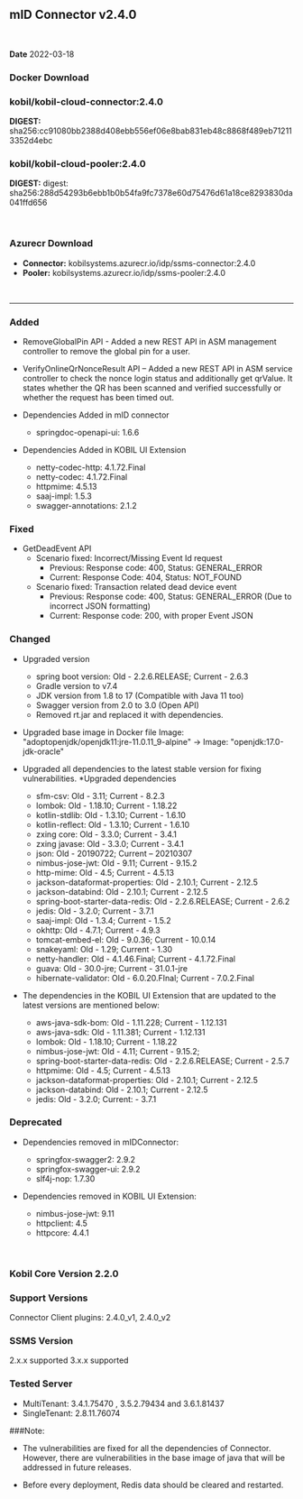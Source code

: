## mID Connector v2.4.0

<br/>

**Date** 2022-03-18

### **Docker Download**

### kobil/kobil-cloud-connector:2.4.0
**DIGEST:**  sha256:cc91080bb2388d408ebb556ef06e8bab831eb48c8868f489eb712113352d4ebc
### kobil/kobil-cloud-pooler:2.4.0
**DIGEST:** digest: sha256:288d54293b6ebb1b0b54fa9fc7378e60d75476d61a18ce8293830da041ffd656

<br/>

### **Azurecr Download**
- **Connector:** kobilsystems.azurecr.io/idp/ssms-connector:2.4.0  
- **Pooler:** kobilsystems.azurecr.io/idp/ssms-pooler:2.4.0
<br/>

------------------------------------
            
### Added
* RemoveGlobalPin API - Added a new REST API in ASM management controller to remove the global pin for a user. 
* VerifyOnlineQrNonceResult API – Added a new REST API in ASM service controller to check the nonce login status and additionally get qrValue. It states whether the QR has been scanned and verified successfully or whether the request has been timed out. 
* Dependencies Added in mID connector
  - springdoc-openapi-ui: 1.6.6 

* Dependencies Added in KOBIL UI Extension
  - netty-codec-http: 4.1.72.Final 
  - netty-codec: 4.1.72.Final 
  - httpmime: 4.5.13 
  - saaj-impl: 1.5.3
  - swagger-annotations: 2.1.2
  
### Fixed
* GetDeadEvent API  
  - Scenario fixed: Incorrect/Missing Event Id request
    - Previous: Response code: 400, Status: GENERAL_ERROR 
    - Current: Response Code: 404, Status: NOT_FOUND 
  - Scenario fixed: Transaction related dead device event 
    - Previous: Response code: 400, Status: GENERAL_ERROR (Due to incorrect JSON formatting) 
    - Current: Response code: 200, with proper Event JSON 
 
### Changed 
* Upgraded version 
  - spring boot version: Old - 2.2.6.RELEASE; Current - 2.6.3 
  - Gradle version to v7.4 
  - JDK version from 1.8 to 17 (Compatible with Java 11 too) 
  - Swagger version from 2.0 to 3.0 (Open API) 
  - Removed rt.jar and replaced it with dependencies. 

* Upgraded base image in Docker file 
Image: "adoptopenjdk/openjdk11:jre-11.0.11_9-alpine" -> Image: "openjdk:17.0-jdk-oracle" 
* Upgraded all dependencies to the latest stable version for fixing vulnerabilities. 
*Upgraded dependencies
  - sfm-csv: Old - 3.11; Current - 8.2.3 
  - lombok: Old - 1.18.10; Current - 1.18.22 
  - kotlin-stdlib: Old - 1.3.10; Current - 1.6.10 
  - kotlin-reflect: Old - 1.3.10; Current - 1.6.10 
  - zxing core: Old - 3.3.0; Current - 3.4.1 
  - zxing javase: Old - 3.3.0; Current - 3.4.1 
  - json: Old - 20190722; Current – 20210307 
  - nimbus-jose-jwt: Old - 9.11; Current - 9.15.2 
  - http-mime: Old - 4.5; Current - 4.5.13 
  - jackson-dataformat-properties: Old - 2.10.1; Current - 2.12.5 
  - jackson-databind: Old - 2.10.1; Current - 2.12.5 
  - spring-boot-starter-data-redis: Old - 2.2.6.RELEASE; Current - 2.6.2 
  - jedis: Old - 3.2.0; Current - 3.7.1 
  - saaj-impl: Old - 1.3.4; Current - 1.5.2 
  - okhttp: Old - 4.7.1; Current - 4.9.3 
  - tomcat-embed-el: Old - 9.0.36; Current - 10.0.14 
  - snakeyaml: Old - 1.29; Current - 1.30 
  - netty-handler: Old - 4.1.46.Final; Current - 4.1.72.Final 
  - guava: Old - 30.0-jre; Current - 31.0.1-jre 
  - hibernate-validator: Old - 6.0.20.FInal; Current - 7.0.2.Final 

* The dependencies in the KOBIL UI Extension that are updated to the latest versions are mentioned below: 
  - aws-java-sdk-bom: Old - 1.11.228; Current - 1.12.131 
  - aws-java-sdk: Old - 1.11.381; Current - 1.12.131 
  - lombok: Old - 1.18.10; Current - 1.18.22 
  - nimbus-jose-jwt: Old - 4.11; Current - 9.15.2; 
  - spring-boot-starter-data-redis: Old - 2.2.6.RELEASE; Current - 2.5.7 
  - httpmime: Old - 4.5; Current - 4.5.13 
  - jackson-dataformat-properties: Old - 2.10.1; Current - 2.12.5 
  - jackson-databind: Old - 2.10.1; Current - 2.12.5 
  - jedis: Old - 3.2.0; Current: - 3.7.1 

### Deprecated 

* Dependencies removed in mIDConnector: 
  - springfox-swagger2: 2.9.2 
  - springfox-swagger-ui: 2.9.2 
  - slf4j-nop: 1.7.30 

* Dependencies removed in KOBIL UI Extension: 
  - nimbus-jose-jwt: 9.11 
  - httpclient: 4.5 
  - httpcore: 4.4.1 
  
<br/>

### Kobil Core Version 2.2.0 

### Support Versions
Connector Client plugins: 2.4.0_v1, 2.4.0_v2 
 
### SSMS Version 
2.x.x supported 
3.x.x supported 

### Tested Server 
* MultiTenant: 3.4.1.75470 , 3.5.2.79434 and 3.6.1.81437 
* SingleTenant: 2.8.11.76074 

###Note: 

* The vulnerabilities are fixed for all the dependencies of Connector. However, there are vulnerabilities in the base image of java that will be addressed in future releases. 

* Before every deployment, Redis data should be cleared and restarted.
